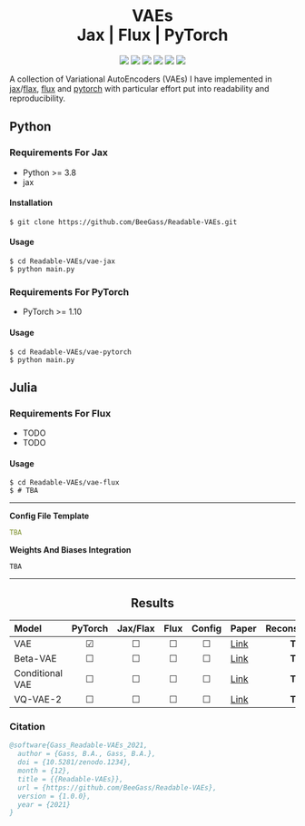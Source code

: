 <h1 align="center">
  <b>VAEs</b><br> 
  <b>Jax | Flux | PyTorch</b><br> 
</h1>

<p align="center">
      <a href="https://www.python.org/">
        <img src="https://img.shields.io/badge/Python-3.8-ff69b4.svg" /></a>
       <a href= "https://pytorch.org/">
        <img src="https://img.shields.io/badge/PyTorch-1.10-2BAF2B.svg" /></a>
       <a href= "https://fluxml.ai/">
        <img src="https://img.shields.io/badge/Flux-v0.12.8-red" /></a>
       <a href= "https://github.com/google/jax">
        <img src="https://img.shields.io/badge/Jax-v0.1.75-yellow" /></a>
       <a href= "https://github.com/BeeGass/VAEs/blob/master/LICENSE">
        <img src="https://img.shields.io/badge/license-Apache2.0-blue.svg" /></a>
         <a href= "http://twitter.com/intent/tweet?text=Readable-VAEs:%20A%20Collection%20Of%20VAEs%20Written%20In%20PyTorch%20And%20Jax%3A&url=https://github.com/BeeGass/Readable-VAEs">
        <img src="https://img.shields.io/twitter/url/https/shields.io.svg?style=social" /></a>

</p>

A collection of Variational AutoEncoders (VAEs) I have implemented in [jax](https://github.com/google/jax)/[flax](https://github.com/google/flax), [flux](https://fluxml.ai/) and [pytorch](https://PyTorch.org/) with particular effort put into readability and reproducibility. 

## Python 
### Requirements For Jax
- Python >= 3.8
- jax

#### Installation
```
$ git clone https://github.com/BeeGass/Readable-VAEs.git
```

#### Usage
```
$ cd Readable-VAEs/vae-jax
$ python main.py 
```

### Requirements For PyTorch
- PyTorch >= 1.10

#### Usage
```
$ cd Readable-VAEs/vae-pytorch
$ python main.py 
```

## Julia
### Requirements For Flux
- TODO
- TODO

#### Usage
```
$ cd Readable-VAEs/vae-flux
$ # TBA 
```
--- 

**Config File Template**
```yaml
TBA
```

**Weights And Biases Integration**
```
TBA
```

----
<h2 align="center">
  <b>Results</b><br>
</h2>


| Model           | PyTorch  | Jax/Flax  |  Flux   | Config  | Paper                                              | Reconstruction | Samples |
|:--------------- |:--------:|:---------:|:-------:|:-------:|:-------------------------------------------------- |:--------------:|:-------:|
| VAE             | &#9745;  |  &#9744;  | &#9744; | &#9744; | [Link](https://arxiv.org/abs/1312.6114)            |    **TBA**     | **TBA** |
| Beta-VAE        | &#9744;  |  &#9744;  | &#9744; | &#9744; | [Link](https://openreview.net/forum?id=Sy2fzU9gl)  |    **TBA**     | **TBA** |
| Conditional VAE | &#9744;  |  &#9744;  | &#9744; | &#9744; | [Link](https://openreview.net/forum?id=rJWXGDWd-H) |    **TBA**     | **TBA** |
| VQ-VAE-2        | &#9744;  |  &#9744;  | &#9744; | &#9744; | [Link](https://arxiv.org/abs/1906.00446)           |    **TBA**     | **TBA** |


### Citation
```bib
@software{Gass_Readable-VAEs_2021,
  author = {Gass, B.A., Gass, B.A.},
  doi = {10.5281/zenodo.1234},
  month = {12},
  title = {{Readable-VAEs}},
  url = {https://github.com/BeeGass/Readable-VAEs},
  version = {1.0.0},
  year = {2021}
}
```
